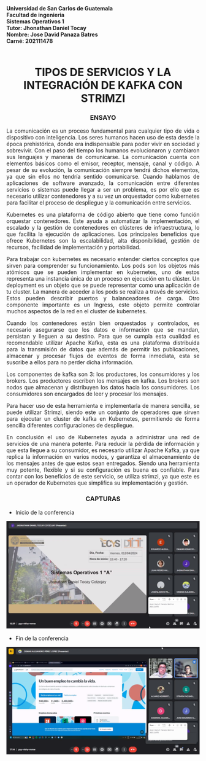 <b>
Universidad de San Carlos de Guatemala<br>
Facultad de ingenieria<br>
Sistemas Operativos 1<br>
Tutor: Jhonathan Daniel Tocay <br>
Nombre: Jose David Panaza Batres<br>
Carné: 202111478<br>
</b>
<br>
<center>

# TIPOS DE SERVICIOS Y LA INTEGRACIÓN DE KAFKA CON STRIMZI

</center> 

<div style="text-align: justify;">

<center>

### ENSAYO

</center>

La comunicación es un proceso fundamental para cualquier tipo de vida o dispositivo con inteligencia. Los seres humanos hacen uso de esta desde la época prehistórica, donde era indispensable para poder vivir en sociedad y sobrevivir. Con el paso del tiempo los humanos evolucionaron y cambiaron sus lenguajes y maneras de comunicarse. La comunicación cuenta con elementos básicos como el emisor, receptor, mensaje, canal y código. A pesar de su evolución, la comunicación siempre tendrá dichos elementos, ya que sin ellos no tendría sentido comunicarse. Cuando hablamos de aplicaciones de software avanzado, la comunicación entre diferentes servicios o sistemas puede llegar a ser un problema, es por ello que es necesario utilizar contenedores y a su vez un orquestador como kubernetes para facilitar el proceso de despliegue y la comunicación entre servicios.

Kubernetes es una plataforma de código abierto que tiene como función orquestar contenedores. Este ayuda a automatizar la implementación, el escalado y la gestión de contenedores en clústeres de infraestructura, lo que facilita la ejecución de aplicaciones. Los principales beneficios que ofrece Kubernetes son la escalabilidad, alta disponibilidad, gestión de recursos, facilidad de implementación y portabilidad. 

Para trabajar con kubernetes es necesario entender ciertos conceptos que sirven para comprender su funcionamiento. Los pods son los objetos más atómicos que se pueden implementar en kubernetes, uno de estos representa una instancia única de un proceso en ejecución en tu clúster. Un deployment es un objeto que se puede representar como una aplicación de tu cluster. La manera de acceder a los pods se realiza a través de servicios. Estos pueden describir puertos y balanceadores de carga. Otro componente importante es un Ingress, este objeto permite controlar muchos aspectos de la red en el cluster de kubernetes. 

Cuando los contenedores están bien orquestados y controlados, es necesario asegurarse que los datos e información que se mandan, persistan y lleguen a su destino. Para que se cumpla esta cualidad es recomendable utilizar Apache Kafka, esta es una plataforma distribuida para la transmisión de datos que además de permitir las publicaciones, almacenar y procesar flujos de eventos de forma inmediata, esta se suscribe a ellos para no perder dicha información.

Los componentes de kafka son 3: los productores, los consumidores y los brokers. Los productores escriben los mensajes en kafka. Los brokers son nodos que almacenan y distribuyen los datos hacia los consumidores. Los consumidores son encargados de leer y procesar los mensajes.

Para hacer uso de esta herramienta e implementarla de manera sencilla, se puede utilizar Strimzi, siendo este un conjunto de operadores que sirven para ejecutar un cluster de kafka en Kubernetes, permitiendo de forma sencilla diferentes configuraciones de despliegue.

En conclusión el uso de Kubernetes ayuda a administrar una red de servicios de una manera potente. Para reducir la pérdida de información y que esta llegue a su consumidor, es necesario utilizar Apache Kafka, ya que replica la información en varios nodos, y garantiza el almacenamiento de los mensajes antes de que estos sean entregados. Siendo una herramienta muy potente, flexible y si su configuración es buena es confiable. Para contar con los beneficios de este servicio, se utiliza strimzi, ya que este es un operador de Kubernetes que simplifica su implementación y gestión.

<div>

<center>

### CAPTURAS

</center>

- Inicio de la conferencia

![inicio](<inicio.png>)

- Fin de la conferencia

![fin](<fin.png>)
